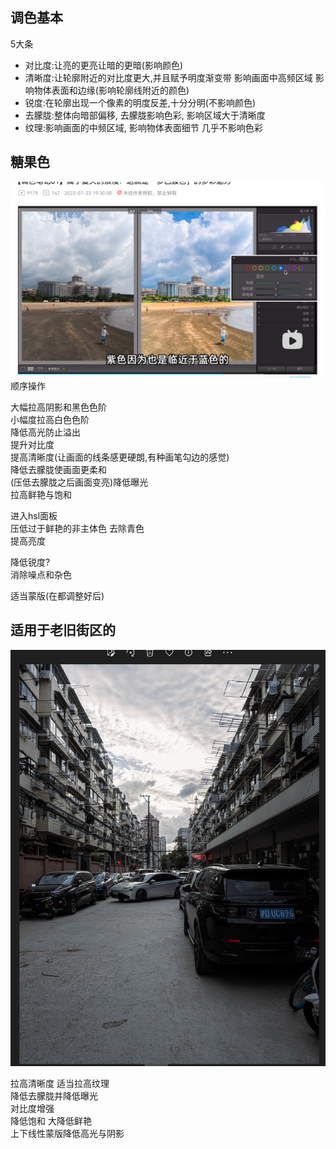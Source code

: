 ## 调色基本

5大条
- 对比度:让亮的更亮让暗的更暗(影响颜色)
- 清晰度:让轮廓附近的对比度更大,并且赋予明度渐变带 影响画面中高频区域 影响物体表面和边缘(影响轮廓线附近的颜色)
- 锐度:在轮廓出现一个像素的明度反差,十分分明(不影响颜色)
- 去朦胧:整体向暗部偏移, 去朦胧影响色彩, 影响区域大于清晰度
- 纹理:影响画面的中频区域, 影响物体表面细节 几乎不影响色彩

## 糖果色
![](2023-07-27-10-18-49.png)
顺序操作

大幅拉高阴影和黑色色阶  
小幅度拉高白色色阶  
降低高光防止溢出  
提升对比度  
提高清晰度(让画面的线条感更硬朗,有种画笔勾边的感觉)  
降低去朦胧使画面更柔和  
(压低去朦胧之后画面变亮)降低曝光  
拉高鲜艳与饱和

进入hsl面板  
压低过于鲜艳的非主体色 去除青色  
提高亮度  

降低锐度?  
消除噪点和杂色

适当蒙版(在都调整好后)

## 适用于老旧街区的

![](image.png)

拉高清晰度 适当拉高纹理  
降低去朦胧并降低曝光  
对比度增强  
降低饱和 大降低鲜艳  
上下线性蒙版降低高光与阴影  
